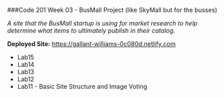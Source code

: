 ###Code 201 Week 03 - BusMall Project (like SkyMall but for the busses)

_A site that the BusMall startup is using for market research to help determine what items to ultimately publish in their catalog._

**Deployed Site:** https://gallant-williams-0c080d.netlify.com

- Lab15
- Lab14
- Lab13
- Lab12
- Lab11 - Basic Site Structure and Image Voting
